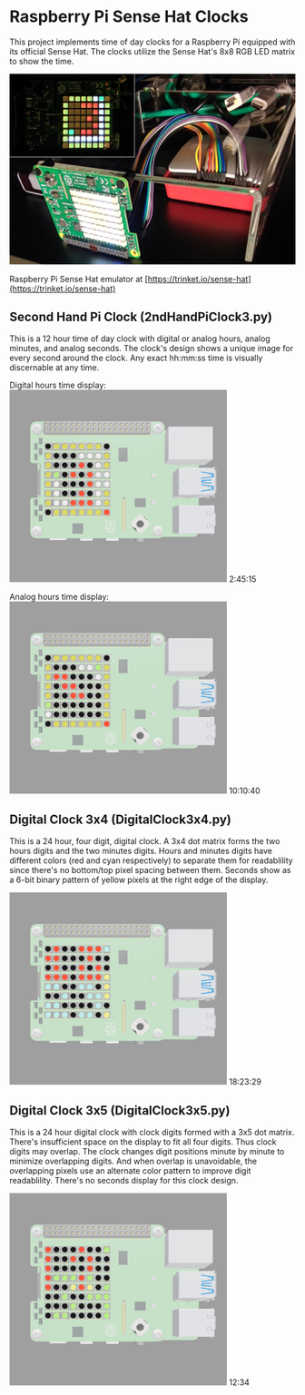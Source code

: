 # Raspberry Pi Sense Hat Clocks

This project implements time of day clocks for a
Raspberry Pi equipped with its official Sense Hat.
The clocks utilize the Sense Hat's 8x8 RGB LED matrix
to show the time.

![rpi3a-shat](assets/images/rpi3a-shat.jpg)

Raspberry Pi Sense Hat emulator at [https://trinket.io/sense-hat](https://trinket.io/sense-hat)


## Second Hand Pi Clock (2ndHandPiClock3.py)

This is a 12 hour time of day clock with digital or analog hours,
analog minutes, and analog seconds.
The clock's design shows a unique image for every second around the clock.
Any exact hh:mm:ss time is visually discernable at any time.

Digital hours time display:\
![Screenshot of time display 2:45:15](assets/images/Clock3.time.02.45.15.png)
2:45:15

Analog hours time display:\
![Screenshot of time display 10:10:40](assets/images/Clock3.time.10.10.40.png)
10:10:40


## Digital Clock 3x4 (DigitalClock3x4.py)

This is a 24 hour, four digit, digital clock.
A 3x4 dot matrix forms the two hours digits and the two minutes digits.
Hours and minutes digits have different colors
(red and cyan respectively) to separate them for readablility
since there's no bottom/top pixel spacing between them.
Seconds show as a 6-bit binary pattern of yellow pixels
at the right edge of the display.

![Screenshot of time display 18:23:29](assets/images/Clock3x4.time.18.23.29.png)
18:23:29


## Digital Clock 3x5 (DigitalClock3x5.py)

This is a 24 hour digital clock with clock digits formed with a 3x5 dot matrix.
There's insufficient space on the display to fit all four digits.
Thus clock digits may overlap.
The clock changes digit positions minute by minute
to minimize overlapping digits.
And when overlap is unavoidable, the overlapping pixels
use an alternate color pattern to improve digit readablility.
There's no seconds display for this clock design.

![Screenshot of time display 12:34](assets/images/Clock3x5.time.12.34.png)
12:34

